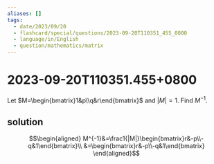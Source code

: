```yaml
---
aliases: []
tags:
  - date/2023/09/20
  - flashcard/special/questions/2023-09-20T110351_455_0800
  - language/in/English
  - question/mathematics/matrix
---
```


# 2023-09-20T110351.455+0800

Let $M=\begin{bmatrix}1&p\\q&r\end{bmatrix}$ and $|M|=1$. Find $M^{-1}$.

## solution

$$\begin{aligned}
M^{-1}&=\frac1{|M|}\begin{bmatrix}r&-p\\-q&1\end{bmatrix}\\
&=\begin{bmatrix}r&-p\\-q&1\end{bmatrix}
\end{aligned}$$
